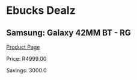 
# Ebucks Dealz
## Samsung: Galaxy 42MM BT - RG
[Product Page](https://www.ebucks.com/web/shop/productSelected.do?prodId=212709266&catId=322194323)

Price: R4999.00

Savings: 3000.0


	